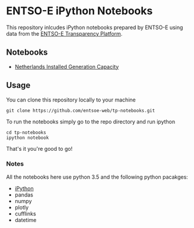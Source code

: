 # ENTSO-E iPython Notebooks

This repository inlcudes iPython notebooks prepared by ENTSO-E using data from the [ENTSO-E Transparency Platform](https://transparency.entsoe.eu).

## Notebooks
- [Netherlands Installed Generation Capacity]()

## Usage

You can clone this repository locally to your machine

```
git clone https://github.com/entsoe-web/tp-notebooks.git
```

To run the notebooks simply go to the repo directory and run ipython

```
cd tp-notebooks
ipython notebook
```

That's it you're good to go!

### Notes
All the notebooks here use python 3.5 and the following python pacakges:

- [iPython](http://jupyter.org/)
- pandas
- numpy
- plotly
- cufflinks
- datetime

